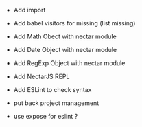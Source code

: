 * Add import

* Add babel visitors for missing (list missing)

* Add Math Obect with nectar module

* Add Date Object with nectar module

* Add RegExp Object with nectar module

* Add NectarJS REPL

* Add ESLint to check syntax

* put back project management

* use expose for eslint ?
